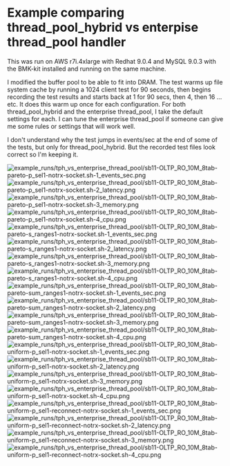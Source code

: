 # Example comparing thread_pool_hybrid vs enterpise thread_pool handler

This was run on AWS r7i.4xlarge with Redhat 9.0.4 and MySQL 9.0.3 with the BMK-kit installed and running on the same machine.

I modified the buffer pool to be able to fit into DRAM. The test warms up file system cache by running a 1024 client test for 90 seconds, then begins recording the test results and starts back at 1 for 90 secs, then 4, then 16 ... etc. It does this warm up once for each configuration. For both thread_pool_hybrid and the enterprise thread_pool, I take the default settings for each. I can tune the enterprise thread_pool if someone can give me some rules or settings that will work well.

I don't understand why the test jumps in events/sec at the end of some of the tests, but only for thread_pool_hybrid. But the recorded test files look correct so I'm keeping it.

![example_runs/tph_vs_enterprise_thread_pool/sb11-OLTP_RO_10M_8tab-pareto-p_sel1-notrx-socket.sh-1_events_sec.png](example_runs/tph_vs_enterprise_thread_pool/sb11-OLTP_RO_10M_8tab-pareto-p_sel1-notrx-socket.sh-1_events_sec.png)
![example_runs/tph_vs_enterprise_thread_pool/sb11-OLTP_RO_10M_8tab-pareto-p_sel1-notrx-socket.sh-2_latency.png](example_runs/tph_vs_enterprise_thread_pool/sb11-OLTP_RO_10M_8tab-pareto-p_sel1-notrx-socket.sh-2_latency.png)
![example_runs/tph_vs_enterprise_thread_pool/sb11-OLTP_RO_10M_8tab-pareto-p_sel1-notrx-socket.sh-3_memory.png](example_runs/tph_vs_enterprise_thread_pool/sb11-OLTP_RO_10M_8tab-pareto-p_sel1-notrx-socket.sh-3_memory.png)
![example_runs/tph_vs_enterprise_thread_pool/sb11-OLTP_RO_10M_8tab-pareto-p_sel1-notrx-socket.sh-4_cpu.png](example_runs/tph_vs_enterprise_thread_pool/sb11-OLTP_RO_10M_8tab-pareto-p_sel1-notrx-socket.sh-4_cpu.png)
![example_runs/tph_vs_enterprise_thread_pool/sb11-OLTP_RO_10M_8tab-pareto-s_ranges1-notrx-socket.sh-1_events_sec.png](example_runs/tph_vs_enterprise_thread_pool/sb11-OLTP_RO_10M_8tab-pareto-s_ranges1-notrx-socket.sh-1_events_sec.png)
![example_runs/tph_vs_enterprise_thread_pool/sb11-OLTP_RO_10M_8tab-pareto-s_ranges1-notrx-socket.sh-2_latency.png](example_runs/tph_vs_enterprise_thread_pool/sb11-OLTP_RO_10M_8tab-pareto-s_ranges1-notrx-socket.sh-2_latency.png)
![example_runs/tph_vs_enterprise_thread_pool/sb11-OLTP_RO_10M_8tab-pareto-s_ranges1-notrx-socket.sh-3_memory.png](example_runs/tph_vs_enterprise_thread_pool/sb11-OLTP_RO_10M_8tab-pareto-s_ranges1-notrx-socket.sh-3_memory.png)
![example_runs/tph_vs_enterprise_thread_pool/sb11-OLTP_RO_10M_8tab-pareto-s_ranges1-notrx-socket.sh-4_cpu.png](example_runs/tph_vs_enterprise_thread_pool/sb11-OLTP_RO_10M_8tab-pareto-s_ranges1-notrx-socket.sh-4_cpu.png)
![example_runs/tph_vs_enterprise_thread_pool/sb11-OLTP_RO_10M_8tab-pareto-sum_ranges1-notrx-socket.sh-1_events_sec.png](example_runs/tph_vs_enterprise_thread_pool/sb11-OLTP_RO_10M_8tab-pareto-sum_ranges1-notrx-socket.sh-1_events_sec.png)
![example_runs/tph_vs_enterprise_thread_pool/sb11-OLTP_RO_10M_8tab-pareto-sum_ranges1-notrx-socket.sh-2_latency.png](example_runs/tph_vs_enterprise_thread_pool/sb11-OLTP_RO_10M_8tab-pareto-sum_ranges1-notrx-socket.sh-2_latency.png)
![example_runs/tph_vs_enterprise_thread_pool/sb11-OLTP_RO_10M_8tab-pareto-sum_ranges1-notrx-socket.sh-3_memory.png](example_runs/tph_vs_enterprise_thread_pool/sb11-OLTP_RO_10M_8tab-pareto-sum_ranges1-notrx-socket.sh-3_memory.png)
![example_runs/tph_vs_enterprise_thread_pool/sb11-OLTP_RO_10M_8tab-pareto-sum_ranges1-notrx-socket.sh-4_cpu.png](example_runs/tph_vs_enterprise_thread_pool/sb11-OLTP_RO_10M_8tab-pareto-sum_ranges1-notrx-socket.sh-4_cpu.png)
![example_runs/tph_vs_enterprise_thread_pool/sb11-OLTP_RO_10M_8tab-uniform-p_sel1-notrx-socket.sh-1_events_sec.png](example_runs/tph_vs_enterprise_thread_pool/sb11-OLTP_RO_10M_8tab-uniform-p_sel1-notrx-socket.sh-1_events_sec.png)
![example_runs/tph_vs_enterprise_thread_pool/sb11-OLTP_RO_10M_8tab-uniform-p_sel1-notrx-socket.sh-2_latency.png](example_runs/tph_vs_enterprise_thread_pool/sb11-OLTP_RO_10M_8tab-uniform-p_sel1-notrx-socket.sh-2_latency.png)
![example_runs/tph_vs_enterprise_thread_pool/sb11-OLTP_RO_10M_8tab-uniform-p_sel1-notrx-socket.sh-3_memory.png](example_runs/tph_vs_enterprise_thread_pool/sb11-OLTP_RO_10M_8tab-uniform-p_sel1-notrx-socket.sh-3_memory.png)
![example_runs/tph_vs_enterprise_thread_pool/sb11-OLTP_RO_10M_8tab-uniform-p_sel1-notrx-socket.sh-4_cpu.png](example_runs/tph_vs_enterprise_thread_pool/sb11-OLTP_RO_10M_8tab-uniform-p_sel1-notrx-socket.sh-4_cpu.png)
![example_runs/tph_vs_enterprise_thread_pool/sb11-OLTP_RO_10M_8tab-uniform-p_sel1-reconnect-notrx-socket.sh-1_events_sec.png](example_runs/tph_vs_enterprise_thread_pool/sb11-OLTP_RO_10M_8tab-uniform-p_sel1-reconnect-notrx-socket.sh-1_events_sec.png)
![example_runs/tph_vs_enterprise_thread_pool/sb11-OLTP_RO_10M_8tab-uniform-p_sel1-reconnect-notrx-socket.sh-2_latency.png](example_runs/tph_vs_enterprise_thread_pool/sb11-OLTP_RO_10M_8tab-uniform-p_sel1-reconnect-notrx-socket.sh-2_latency.png)
![example_runs/tph_vs_enterprise_thread_pool/sb11-OLTP_RO_10M_8tab-uniform-p_sel1-reconnect-notrx-socket.sh-3_memory.png](example_runs/tph_vs_enterprise_thread_pool/sb11-OLTP_RO_10M_8tab-uniform-p_sel1-reconnect-notrx-socket.sh-3_memory.png)
![example_runs/tph_vs_enterprise_thread_pool/sb11-OLTP_RO_10M_8tab-uniform-p_sel1-reconnect-notrx-socket.sh-4_cpu.png](example_runs/tph_vs_enterprise_thread_pool/sb11-OLTP_RO_10M_8tab-uniform-p_sel1-reconnect-notrx-socket.sh-4_cpu.png)
